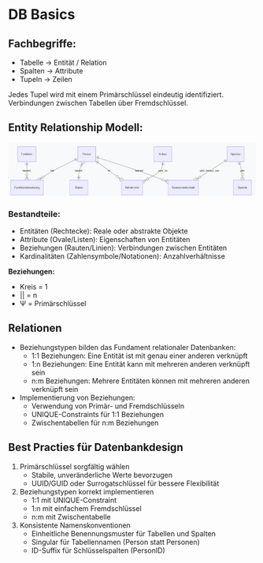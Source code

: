 # DB Basics

## Fachbegriffe:
- Tabelle -> Entität / Relation
- Spalten -> Attribute
- Tupeln -> Zeilen

Jedes Tupel wird mit einem Primärschlüssel eindeutig identifiziert.
Verbindungen zwischen Tabellen über Fremdschlüssel.

## Entity Relationship Modell:

![Entity Releationship Modell](/docs/databases/media/Entity-Relationship_Modell.png)

### Bestandteile:
- Entitäten (Rechtecke): Reale oder abstrakte Objekte
- Attribute (Ovale/Listen): Eigenschaften von Entitäten
- Beziehungen (Rauten/Linien): Verbindungen zwischen Entitäten
- Kardinalitäten (Zahlensymbole/Notationen): Anzahlverhältnisse<br>

**Beziehungen:**
- Kreis = 1 
- || = n
- Ψ = Primärschlüssel

## Relationen

- Beziehungstypen bilden das Fundament relationaler Datenbanken:
    - 1:1 Beziehungen: Eine Entität ist mit genau einer anderen verknüpft
    - 1:n Beziehungen: Eine Entität kann mit mehreren anderen verknüpft sein
     - n:m Beziehungen: Mehrere Entitäten können mit mehreren anderen verknüpft sein
- Implementierung von Beziehungen:
    - Verwendung von Primär- und Fremdschlüsseln
    - UNIQUE-Constraints für 1:1 Beziehungen
    - Zwischentabellen für n:m Beziehungen

## Best Practies für Datenbankdesign

1. Primärschlüssel sorgfältig wählen
    - Stabile, unveränderliche Werte bevorzugen
    - UUID/GUID oder Surrogatschlüssel für bessere Flexibilität
2. Beziehungstypen korrekt implementieren
    - 1:1 mit UNIQUE-Constraint
    - 1:n mit einfachem Fremdschlüssel
    - n:m mit Zwischentabelle
3. Konsistente Namenskonventionen
    - Einheitliche Benennungsmuster für Tabellen und Spalten
    - Singular für Tabellennamen (Person statt Personen)
    - ID-Suffix für Schlüsselspalten (PersonID)


